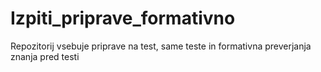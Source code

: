 # Izpiti_priprave_formativno
 
Repozitorij vsebuje priprave na test, same teste in formativna preverjanja znanja pred testi